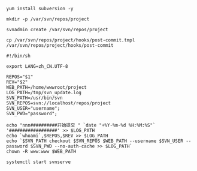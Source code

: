 `yum install subversion -y`

`mkdir -p /var/svn/repos/project`

`svnadmin create /var/svn/repos/project`

`cp /var/svn/repos/project/hooks/post-commit.tmpl /var/svn/repos/project/hooks/post-commit`

```
#!/bin/sh

export LANG=zh_CN.UTF-8

REPOS="$1"
REV="$2"
WEB_PATH=/home/wwwroot/project
LOG_PATH=/tmp/svn_update.log
SVN_PATH=/usr/bin/svn
SVN_REPOS=svn://localhost/repos/project
SVN_USER="username";
SVN_PWD="password";

echo "nnn##########开始提交 " `date "+%Y-%m-%d %H:%M:%S"` '##################' >> $LOG_PATH
echo `whoami`,$REPOS,$REV >> $LOG_PATH
echo `$SVN_PATH checkout $SVN_REPOS $WEB_PATH --username $SVN_USER --password $SVN_PWD --no-auth-cache >> $LOG_PATH`
chown -R www:www $WEB_PATH

```

`systemctl start svnserve`
